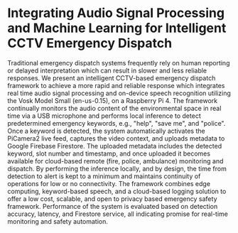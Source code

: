 # Integrating Audio Signal Processing and Machine Learning for Intelligent CCTV Emergency Dispatch
Traditional emergency dispatch systems frequently rely on human reporting or delayed interpretation which can result in slower and less reliable responses. We present an intelligent CCTV-based emergency dispatch framework to achieve a more rapid and reliable response which integrates real time audio signal processing and on-device speech recognition utilizing the Vosk Model Small (en-us-0.15), on a Raspberry Pi 4. The framework continually monitors the audio content of the environmental space in real time via a USB microphone and performs local inference to detect predetermined emergency keywords, e.g., "help", "save me", and "police". Once a keyword is detected, the system automatically activates the PiCamera2 live feed, captures the video context, and uploads metadata to Google Firebase Firestore. The uploaded metadata includes the detected keyword, slot number and timestamp, and once uploaded it becomes available for cloud-based remote (fire, police, ambulance) monitoring and dispatch. By performing the inference locally, and by design, the time from detection to alert is kept to a minimum and maintains continuity of operations for low or no connectivity. The framework combines edge computing, keyword-based speech, and a cloud-based logging solution to offer a low cost, scalable, and open to privacy based emergency safety framework. Performance of the system is evaluated based on detection accuracy, latency, and Firestore service, all indicating promise for real-time monitoring and safety automation.
